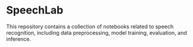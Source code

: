 # SpeechLab

This repository contains a collection of notebooks related to speech recognition, including data preprocessing, model training, evaluation, and inference.
